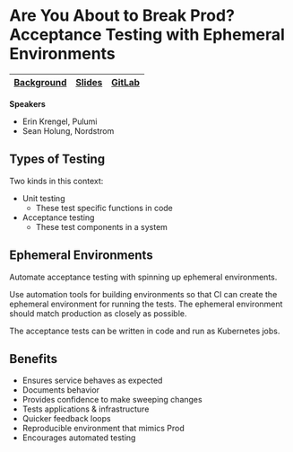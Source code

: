# Are You About to Break Prod? Acceptance Testing with Ephemeral Environments

| [Background](https://sched.co/UaWE) | [Slides](slides/KubeCon_-_Are_you_about_to_break_prod.pdf) | [GitLab](https://gitlab.com/rocore/demo-app/) |
| ----------------------------------- | ---------------------------------------------------------- | --------------------------------------------- |

**Speakers**
* Erin Krengel, Pulumi
* Sean Holung, Nordstrom

## Types of Testing

Two kinds in this context:

* Unit testing
  * These test specific functions in code
* Acceptance testing
  * These test components in a system

## Ephemeral Environments

Automate acceptance testing with spinning up ephemeral environments.

Use automation tools for building environments so that CI can create the
ephemeral environment for running the tests. The ephemeral environment should
match production as closely as possible.

The acceptance tests can be written in code and run as Kubernetes jobs.

## Benefits

* Ensures service behaves as expected
* Documents behavior
* Provides confidence to make sweeping changes
* Tests applications & infrastructure
* Quicker feedback loops
* Reproducible environment that mimics Prod
* Encourages automated testing
